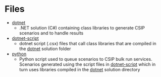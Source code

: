 # Files

* [dotnet](dotnet)
  * .NET solution (C#) containing class libraries to generate CSIP scenarios and to handle results
* [dotnet-script](dotnet-script)
  * dotnet script (.csx) files that call class libraries that are compiled in the [dotnet](dotnet) solution folder
* [python](python)
  * Python script used to queue scenarios to CSIP bulk run services. Scenarios generated using the script files in [dotnet-script](dotnet-script) which in turn uses libraries compiled in the [dotnet](dotnet) solution directory
